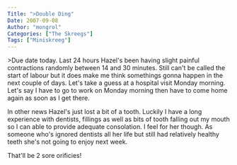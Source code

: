 ```yaml
---
Title: ">Double Ding"
Date: 2007-09-08
Author: "mongrol"
Categories: ["The Skreegs"]
Tags: ["Miniskreeg"]
---
```


\>Due date today. Last 24 hours Hazel's been having slight painful
contractions randomly between 14 and 30 minutes. Still can't be called
the start of labour but it does make me think somethings gonna happen in
the next couple of days. Let's take a guess at a hospital visit Monday
morning. Let's say I have to go to work on Monday morning then have to
come home again as soon as I get there.

In other news Hazel's just lost a bit of a tooth. Luckily I have a long
experience with dentists, fillings as well as bits of tooth falling out
my mouth so I can able to provide adequate consolation. I feel for her
though. As someone who's ignored dentists all her life but still had
relatively healthy teeth she's not going to enjoy next week.

That'll be 2 sore orificies!

